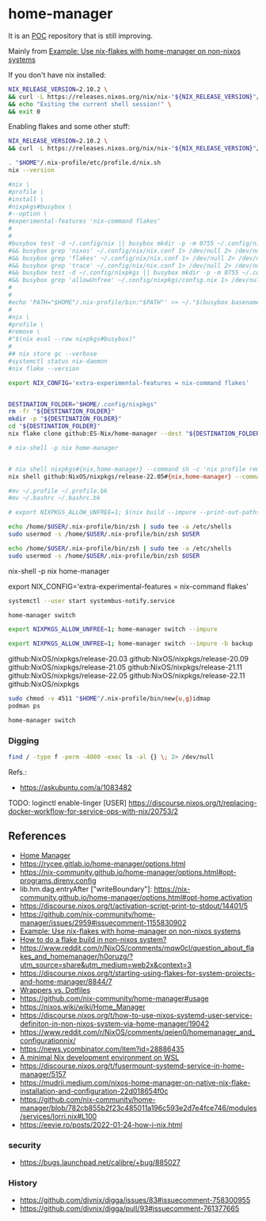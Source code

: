 # home-manager

It is an [POC](https://en.wikipedia.org/wiki/Proof_of_concept) repository that is still improving.

Mainly from [Example: Use nix-flakes with home-manager on non-nixos systems](https://discourse.nixos.org/t/example-use-nix-flakes-with-home-manager-on-non-nixos-systems/10185/9)




If you don't have nix installed:
```bash
NIX_RELEASE_VERSION=2.10.2 \
&& curl -L https://releases.nixos.org/nix/nix-"${NIX_RELEASE_VERSION}"/install | sh -s -- --daemon \
&& echo "Exiting the current shell session!" \
&& exit 0
```

Enabling flakes and some other stuff:
```bash
NIX_RELEASE_VERSION=2.10.2 \
&& curl -L https://releases.nixos.org/nix/nix-"${NIX_RELEASE_VERSION}"/install | sh -s -- --no-daemon

. "$HOME"/.nix-profile/etc/profile.d/nix.sh
nix --version

#nix \
#profile \
#install \
#nixpkgs#busybox \
#--option \
#experimental-features 'nix-command flakes'
#
#
#busybox test -d ~/.config/nix || busybox mkdir -p -m 0755 ~/.config/nix \
#&& busybox grep 'nixos' ~/.config/nix/nix.conf 1> /dev/null 2> /dev/null || busybox echo 'system-features = benchmark big-parallel kvm nixos-test' >> ~/.config/nix/nix.conf \
#&& busybox grep 'flakes' ~/.config/nix/nix.conf 1> /dev/null 2> /dev/null || busybox echo 'experimental-features = nix-command flakes' >> ~/.config/nix/nix.conf \
#&& busybox grep 'trace' ~/.config/nix/nix.conf 1> /dev/null 2> /dev/null || busybox echo 'show-trace = true' >> ~/.config/nix/nix.conf \
#&& busybox test -d ~/.config/nixpkgs || busybox mkdir -p -m 0755 ~/.config/nixpkgs \
#&& busybox grep 'allowUnfree' ~/.config/nixpkgs/config.nix 1> /dev/null 2> /dev/null || busybox echo '{ allowUnfree = true; android_sdk.accept_license = true; }' >> ~/.config/nixpkgs/config.nix
#
#
#echo 'PATH="$HOME"/.nix-profile/bin:"$PATH"' >> ~/."$(busybox basename $SHELL)"rc && . ~/."$( busybox basename $SHELL)"rc
#
#nix \
#profile \
#remove \
#"$(nix eval --raw nixpkgs#busybox)"
#
## nix store gc --verbose
#systemctl status nix-daemon
#nix flake --version

export NIX_CONFIG='extra-experimental-features = nix-command flakes'


DESTINATION_FOLDER="$HOME/.config/nixpkgs"
rm -fr "${DESTINATION_FOLDER}"
mkdir -p "${DESTINATION_FOLDER}"
cd "${DESTINATION_FOLDER}"
nix flake clone github:ES-Nix/home-manager --dest "${DESTINATION_FOLDER}"

# nix-shell -p nix home-manager


# nix shell nixpkgs#{nix,home-manager} --command sh -c 'nix profile remove 0 && home-manager switch'
nix shell github:NixOS/nixpkgs/release-22.05#{nix,home-manager} --command sh -c 'nix profile remove 0 && home-manager switch'

#mv ~/.profile ~/.profile.bk
#mv ~/.bashrc ~/.bashrc.bk

# export NIXPKGS_ALLOW_UNFREE=1; $(nix build --impure --print-out-paths "${DESTINATION_FOLDER}"#homeConfigurations.$USER.activationPackage)/activate

echo /home/$USER/.nix-profile/bin/zsh | sudo tee -a /etc/shells
sudo usermod -s /home/$USER/.nix-profile/bin/zsh $USER
```

```bash
echo /home/$USER/.nix-profile/bin/zsh | sudo tee -a /etc/shells
sudo usermod -s /home/$USER/.nix-profile/bin/zsh $USER
```

nix-shell -p nix home-manager

export NIX_CONFIG='extra-experimental-features = nix-command flakes'


```bash
systemctl --user start systembus-notify.service
```

```bash
home-manager switch
```

```bash
export NIXPKGS_ALLOW_UNFREE=1; home-manager switch --impure
```

```bash
export NIXPKGS_ALLOW_UNFREE=1; home-manager switch --impure -b backup
```

github:NixOS/nixpkgs/release-20.03
github:NixOS/nixpkgs/release-20.09
github:NixOS/nixpkgs/release-21.05
github:NixOS/nixpkgs/release-21.11
github:NixOS/nixpkgs/release-22.05
github:NixOS/nixpkgs/release-22.11
github:NixOS/nixpkgs

```bash
sudo chmod -v 4511 "$HOME"/.nix-profile/bin/new{u,g}idmap
podman ps
```


```bash
home-manager switch
```

### Digging

```bash
find / -type f -perm -4000 -exec ls -al {} \; 2> /dev/null
```
Refs.:
- https://askubuntu.com/a/1083482

TODO:
loginctl enable-linger [USER]
https://discourse.nixos.org/t/replacing-docker-workflow-for-service-ops-with-nix/20753/2


## References

- [Home Manager](https://nixos.wiki/wiki/Home_Manager)
- https://rycee.gitlab.io/home-manager/options.html
- https://nix-community.github.io/home-manager/options.html#opt-programs.direnv.config
- lib.hm.dag.entryAfter ["writeBoundary"]: https://nix-community.github.io/home-manager/options.html#opt-home.activation
- https://discourse.nixos.org/t/activation-script-print-to-stdout/14401/5
- https://github.com/nix-community/home-manager/issues/2959#issuecomment-1155830902
- [Example: Use nix-flakes with home-manager on non-nixos systems](https://discourse.nixos.org/t/example-use-nix-flakes-with-home-manager-on-non-nixos-systems/10185/8)
- [How to do a flake build in non-nixos system?](https://discourse.nixos.org/t/how-to-do-a-flake-build-in-non-nixos-system/10450/7)
- https://www.reddit.com/r/NixOS/comments/mqw0cl/question_about_flakes_and_homemanager/h0oruzg/?utm_source=share&utm_medium=web2x&context=3
- https://discourse.nixos.org/t/starting-using-flakes-for-system-projects-and-home-manager/8844/7
- [Wrappers vs. Dotfiles](https://nixos.wiki/wiki/Wrappers_vs._Dotfiles)
- https://github.com/nix-community/home-manager#usage
- https://nixos.wiki/wiki/Home_Manager
- https://discourse.nixos.org/t/how-to-use-nixos-systemd-user-service-definiton-in-non-nixos-system-via-home-manager/19042
- https://www.reddit.com/r/NixOS/comments/qeien0/homemanager_and_configurationnix/
- https://news.ycombinator.com/item?id=28886435
- [A minimal Nix development environment on WSL](https://cbailey.co.uk/posts/a_minimal_nix_development_environment_on_wsl)
- https://discourse.nixos.org/t/fusermount-systemd-service-in-home-manager/5157
- https://mudrii.medium.com/nixos-home-manager-on-native-nix-flake-installation-and-configuration-22d018654f0c
- https://github.com/nix-community/home-manager/blob/782cb855b2f23c485011a196c593e2d7e4fce746/modules/services/lorri.nix#L100
- https://eevie.ro/posts/2022-01-24-how-i-nix.html


### security

- https://bugs.launchpad.net/calibre/+bug/885027

### History

- https://github.com/divnix/digga/issues/83#issuecomment-758300955
- https://github.com/divnix/digga/pull/93#issuecomment-761377665
